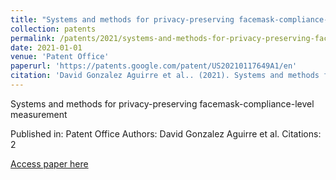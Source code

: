 ```yaml
---
title: "Systems and methods for privacy-preserving facemask-compliance-level measurement"
collection: patents
permalink: /patents/2021/systems-and-methods-for-privacy-preserving-facemas
date: 2021-01-01
venue: 'Patent Office'
paperurl: 'https://patents.google.com/patent/US20210117649A1/en'
citation: 'David Gonzalez Aguirre et al.. (2021). Systems and methods for privacy-preserving facemask-compliance-level measurement. Patent Office.'
---
```


Systems and methods for privacy-preserving facemask-compliance-level measurement

Published in: Patent Office
Authors: David Gonzalez Aguirre et al.
Citations: 2

[Access paper here](https://patents.google.com/patent/US20210117649A1/en)
